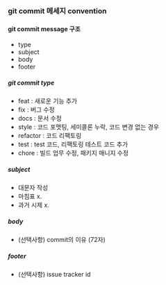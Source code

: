 ### git commit 메세지 convention

#### git commit message 구조
- type
- subject
- body
- footer


##### git commit type
- feat : 새로운 기능 추가
- fix : 버그 수정
- docs : 문서 수정
- style : 코드 포맷팅, 세미콜론 누락, 코드 변경 없는 경우
- refactor : 코드 리팩토링
- test : test 코드, 리팩토링 테스트 코드 추가
- chore : 빌드 업무 수정, 패키지 매니지 수정


##### subject
- 대문자 작성
- 마침표 x.
- 과거 시제 x.

##### body
- (선택사항) commit의 이유 (72자)

##### footer
- (선택사항) issue tracker id